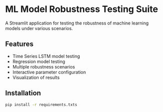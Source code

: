 # ML Model Robustness Testing Suite

A Streamlit application for testing the robustness of machine learning models under various scenarios.

## Features
- Time Series LSTM model testing
- Regression model testing
- Multiple robustness scenarios
- Interactive parameter configuration
- Visualization of results

## Installation
```bash
pip install -r requirements.txts